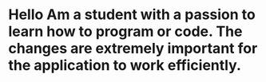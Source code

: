 # Hello Am a student with a passion to learn how to program or code. The changes are extremely important for the application to work efficiently.
